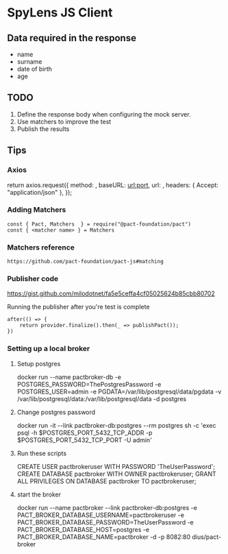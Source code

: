 # SpyLens JS Client

## Data required in the response

- name
- surname
- date of birth
- age

## TODO

1. Define the response body when configuring the mock server.
2. Use matchers to improve the test
3. Publish the results

## Tips

### Axios

  return axios.request({
    method: <http method>,
    baseURL: <url:port>,
    url: <path>,
    headers: { Accept: "application/json" },
  });


### Adding Matchers

    const { Pact, Matchers  } = require("@pact-foundation/pact")
    const { <matcher name> } = Matchers 

### Matchers reference

    https://github.com/pact-foundation/pact-js#matching


### Publisher code

https://gist.github.com/milodotnet/fa5e5ceffa4cf05025624b85cbb80702

Running the publisher after you're test is complete

    after(() => {
        return provider.finalize().then(_ => publishPact());
    })

### Setting up a local broker

1. Setup postgres

    docker run --name pactbroker-db -e POSTGRES_PASSWORD=ThePostgresPassword -e POSTGRES_USER=admin -e PGDATA=/var/lib/postgresql/data/pgdata -v /var/lib/postgresql/data:/var/lib/postgresql/data -d postgres

2. Change postgres password

    docker run -it --link pactbroker-db:postgres --rm postgres sh -c 'exec psql -h $POSTGRES_PORT_5432_TCP_ADDR -p $POSTGRES_PORT_5432_TCP_PORT -U admin'

3. Run these scripts

    CREATE USER pactbrokeruser WITH PASSWORD 'TheUserPassword';
    CREATE DATABASE pactbroker WITH OWNER pactbrokeruser;
    GRANT ALL PRIVILEGES ON DATABASE pactbroker TO pactbrokeruser;

4. start the broker

    docker run --name pactbroker --link pactbroker-db:postgres -e PACT_BROKER_DATABASE_USERNAME=pactbrokeruser -e PACT_BROKER_DATABASE_PASSWORD=TheUserPassword -e PACT_BROKER_DATABASE_HOST=postgres -e PACT_BROKER_DATABASE_NAME=pactbroker -d -p 8082:80 dius/pact-broker
